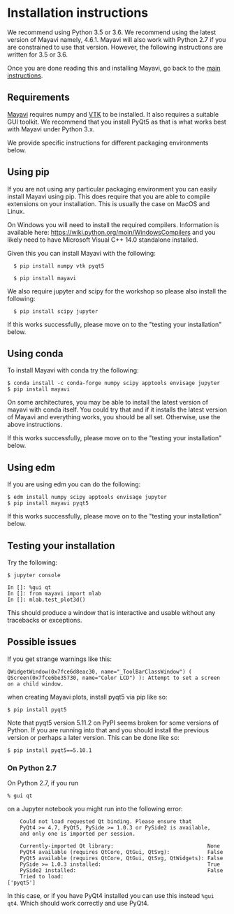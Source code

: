 # Installation instructions

We recommend using Python 3.5 or 3.6. We recommend using the latest version of
Mayavi namely, 4.6.1. Mayavi will also work with Python 2.7 if you are
constrained to use that version. However, the following instructions are
written for 3.5 or 3.6.

Once you are done reading this and installing Mayavi, go back to the
[main instructions](./README.md).

## Requirements

[Mayavi](https://github.com/enthought/mayavi) requires numpy and
[VTK](https://www.vtk.org) to be installed. It also requires a suitable GUI
toolkit. We recommend that you install PyQt5 as that is what works best with
Mayavi under Python 3.x.

We provide specific instructions for different packaging environments below.

## Using pip

If you are not using any particular packaging environment you can easily
install Mayavi using pip. This does require that you are able to compile
extensions on your installation. This is usually the case on MacOS and Linux.

On Windows you will need to install the required compilers. Information is
available here: https://wiki.python.org/moin/WindowsCompilers and you likely
need to have Microsoft Visual C++ 14.0 standalone installed.

Given this you can install Mayavi with the following:
```
  $ pip install numpy vtk pyqt5

  $ pip install mayavi
```

We also require jupyter and scipy for the workshop so please also install the following:

```
  $ pip install scipy jupyter
```

If this works successfully, please move on to the "testing your installation" below.

## Using conda

To install Mayavi with conda try the following:

```
$ conda install -c conda-forge numpy scipy apptools envisage jupyter
$ pip install mayavi
```

On some architectures, you may be able to install the latest version of mayavi
with conda itself. You could try that and if it installs the latest version of
Mayavi and everything works, you should be all set. Otherwise, use the above
instructions.

If this works successfully, please move on to the "testing your installation"
below.


## Using edm

If you are using edm you can do the following:

```
$ edm install numpy scipy apptools envisage jupyter
$ pip install mayavi pyqt5
```

If this works successfully, please move on to the "testing your installation"
below.


## Testing your installation

Try the following:

```
$ jupyter console

In []: %gui qt
In []: from mayavi import mlab
In []: mlab.test_plot3d()
```

This should produce a window that is interactive and usable without any
tracebacks or exceptions.

## Possible issues

If you get strange warnings like this:
```
QWidgetWindow(0x7fce6d8eac30, name="_ToolBarClassWindow") ( QScreen(0x7fce6be35730, name="Color LCD") ): Attempt to set a screen on a child window.
```
when creating Mayavi plots, install pyqt5 via pip like so:

```
$ pip install pyqt5
```

Note that pyqt5 version 5.11.2 on PyPI seems broken for some versions of
Python. If you are running into that and you should install the previous
version or perhaps a later version. This can be done like so:

```
$ pip install pyqt5==5.10.1
```

### On Python 2.7

On Python 2.7, if you run

```
% gui qt
```
on a Jupyter notebook you might run into the following error:

```
    Could not load requested Qt binding. Please ensure that
    PyQt4 >= 4.7, PyQt5, PySide >= 1.0.3 or PySide2 is available,
    and only one is imported per session.

    Currently-imported Qt library:                              None
    PyQt4 available (requires QtCore, QtGui, QtSvg):            False
    PyQt5 available (requires QtCore, QtGui, QtSvg, QtWidgets): False
    PySide >= 1.0.3 installed:                                  True
    PySide2 installed:                                          False
    Tried to load:                                              ['pyqt5']
```

In this case, or if you have PyQt4 installed you can use this instead `%gui
qt4`. Which should work correctly and use PyQt4.
